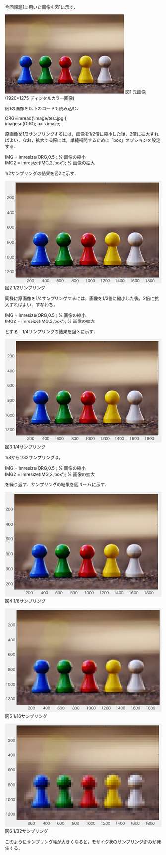 今回課題1に用いた画像を図1に示す．

<img src="https://github.com/tableamd/lecture_image_processing/blob/master/image/test.jpg" width="384">
図1 元画像(1920*1275 ディジタルカラー画像)

図1の画像を以下のコードで読み込む．

ORG=imread('image/test.jpg');  
imagesc(ORG); axis image;

原画像を1/2サンプリングするには，画像を1/2倍に縮小した後，2倍に拡大すればよい．なお，拡大する際には，単純補間するために「box」オプションを設定する．

IMG = imresize(ORG,0.5); % 画像の縮小  
IMG2 = imresize(IMG,2,'box'); % 画像の拡大

1/2サンプリングの結果を図2に示す．

![原画像](https://github.com/tableamd/lecture_image_processing/blob/master/kadai1/スクリーンショット%202016-11-07%2011.45.12.png?raw=true)
図2 1/2サンプリング

同様に原画像を1/4サンプリングするには，画像を1/2倍に縮小した後，2倍に拡大すればよい．すなわち，

IMG = imresize(ORG,0.5); % 画像の縮小  
IMG2 = imresize(IMG,2,'box'); % 画像の拡大

とする．1/4サンプリングの結果を図３に示す．

![原画像](https://github.com/tableamd/lecture_image_processing/blob/master/kadai1/スクリーンショット%202016-11-07%2011.45.22.png?raw=true)  
図3 1/4サンプリング

1/8から1/32サンプリングは，

IMG = imresize(ORG,0.5); % 画像の縮小  
IMG2 = imresize(IMG,2,'box'); % 画像の拡大

を繰り返す．サンプリングの結果を図４～６に示す．

![原画像](https://github.com/tableamd/lecture_image_processing/blob/master/kadai1/スクリーンショット%202016-11-07%2011.45.29.png?raw=true)  
図4 1/8サンプリング

![原画像](https://github.com/tableamd/lecture_image_processing/blob/master/kadai1/スクリーンショット%202016-11-07%2011.45.35.png?raw=true)  
図5 1/16サンプリング

![原画像](https://github.com/tableamd/lecture_image_processing/blob/master/kadai1/スクリーンショット%202016-11-07%2011.45.45.png?raw=true)  
図6 1/32サンプリング

このようにサンプリング幅が大きくなると，モザイク状のサンプリング歪みが発生する．